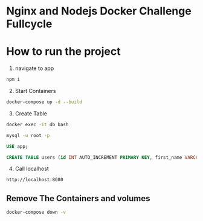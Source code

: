 # Nginx and Nodejs Docker Challenge Fullcycle

# How to run the project
1. navigate to app
```bash
npm i
```

2. Start Containers
   
```bash
docker-compose up -d --build
```

3. Create Table
   
```bash
docker exec -it db bash
```

```bash
mysql -u root -p
```

```sql
USE app;
```

```sql
CREATE TABLE users (id INT AUTO_INCREMENT PRIMARY KEY, first_name VARCHAR(50), last_name VARCHAR(50));
```

4. Call localhost

```
http://localhost:8080
```

## Remove The Containers and volumes

```bash
docker-compose down -v
```